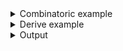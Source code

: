 <details><summary>Combinatoric example</summary>

```no_run
#[derive(Debug, Clone)]
pub struct Options {
    name: String,
    money: u32,
}

fn starting_money() -> Result<u32, &'static str> {
    Ok(330)
}

pub fn options() -> OptionParser<Options> {
    // User can customise a name
    let name = long("name").help("Use a custom user name").argument("NAME");
    // but not starting amount of money
    let money = pure_with(starting_money);
    construct!(Options { name, money }).to_options()
}
```

</details>
<details><summary>Derive example</summary>

```no_run
#[derive(Debug, Clone, Bpaf)]
#[bpaf(options)]
pub struct Options {
    #[bpaf(argument("NAME"))]
    /// Use a custom user name
    name: String,
    #[bpaf(pure_with(starting_money))]
    money: u32,
}

fn starting_money() -> Result<u32, &'static str> {
    Ok(330)
}
```

</details>
<details><summary>Output</summary>

`pure` does not show up in `--help` message


<div class='bpaf-doc'>
$ app --help<br>
<p><b>Usage</b>: <tt><b>app</b></tt> <tt><b>--name</b></tt>=<tt><i>NAME</i></tt></p><p><div>
<b>Available options:</b></div><dl><dt><tt><b>    --name</b></tt>=<tt><i>NAME</i></tt></dt>
<dd>Use a custom user name</dd>
<dt><tt><b>-h</b></tt>, <tt><b>--help</b></tt></dt>
<dd>Prints help information</dd>
</dl>
</p>
<style>
div.bpaf-doc {
    padding: 14px;
    background-color:var(--code-block-background-color);
    font-family: "Source Code Pro", monospace;
    margin-bottom: 0.75em;
}
div.bpaf-doc dt { margin-left: 1em; }
div.bpaf-doc dd { margin-left: 3em; }
div.bpaf-doc dl { margin-top: 0; padding-left: 1em; }
div.bpaf-doc  { padding-left: 1em; }
</style>
</div>


And there's no way to alter the value from the command line


<div class='bpaf-doc'>
$ app --name Bob<br>
Options { name: "Bob", money: 330 }
</div>


Any attempts to do so would result in an error :)


<div class='bpaf-doc'>
$ app --money 100000 --name Hackerman<br>
<b>--money</b> is not expected in this context<p></p><tt><b>app</b></tt> THIS -&gt; <b>--money</b> <tt><b>100000</b></tt> <tt><b>--name</b></tt> <tt><b>Hackerman</b></tt>
<style>
div.bpaf-doc {
    padding: 14px;
    background-color:var(--code-block-background-color);
    font-family: "Source Code Pro", monospace;
    margin-bottom: 0.75em;
}
div.bpaf-doc dt { margin-left: 1em; }
div.bpaf-doc dd { margin-left: 3em; }
div.bpaf-doc dl { margin-top: 0; padding-left: 1em; }
div.bpaf-doc  { padding-left: 1em; }
</style>
</div>

</details>